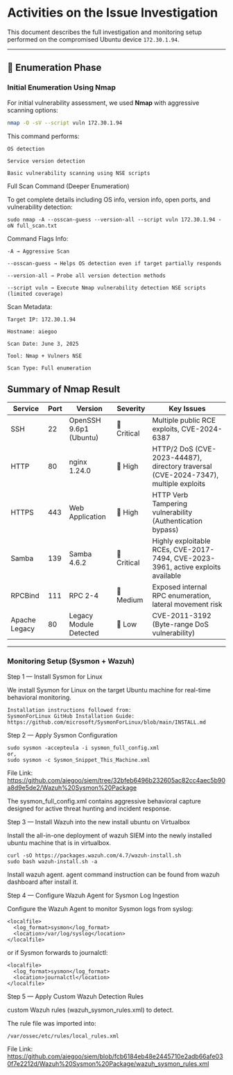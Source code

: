 # Activities on the Issue Investigation

This document describes the full investigation and monitoring setup performed on the compromised Ubuntu device `172.30.1.94`.

---

## 🔎 Enumeration Phase

### Initial Enumeration Using Nmap

For initial vulnerability assessment, we used **Nmap** with aggressive scanning options:

```bash
nmap -O -sV --script vuln 172.30.1.94
```
This command performs:

    OS detection

    Service version detection

    Basic vulnerability scanning using NSE scripts

Full Scan Command (Deeper Enumeration)

To get complete details including OS info, version info, open ports, and vulnerability detection:
```
sudo nmap -A --osscan-guess --version-all --script vuln 172.30.1.94 -oN full_scan.txt
```

Command Flags Info:

    -A → Aggressive Scan

    --osscan-guess → Helps OS detection even if target partially responds

    --version-all → Probe all version detection methods

    --script vuln → Execute Nmap vulnerability detection NSE scripts (limited coverage)

Scan Metadata:

    Target IP: 172.30.1.94

    Hostname: aiegoo

    Scan Date: June 3, 2025

    Tool: Nmap + Vulners NSE

    Scan Type: Full enumeration

##  Summary of Nmap Result

| Service | Port | Version | Severity | Key Issues |
|---------|------|---------|----------|------------|
| SSH | 22 | OpenSSH 9.6p1 (Ubuntu) | 🚨 Critical | Multiple public RCE exploits, CVE-2024-6387 |
| HTTP | 80 | nginx 1.24.0 | 🔶 High | HTTP/2 DoS (CVE-2023-44487), directory traversal (CVE-2024-7347), multiple exploits |
| HTTPS | 443 | Web Application | 🔶 High | HTTP Verb Tampering vulnerability (Authentication bypass) |
| Samba | 139 | Samba 4.6.2 | 🚨 Critical | Highly exploitable RCEs, CVE-2017-7494, CVE-2023-3961, active exploits available |
| RPCBind | 111 | RPC 2-4 | 🔷 Medium | Exposed internal RPC enumeration, lateral movement risk |
| Apache Legacy | 80 | Legacy Module Detected | 🔷 Low | CVE-2011-3192 (Byte-range DoS vulnerability) |

---

### Monitoring Setup (Sysmon + Wazuh)

Step 1 — Install Sysmon for Linux

We install Sysmon for Linux on the target Ubuntu machine for real-time behavioral monitoring.

    Installation instructions followed from:
    SysmonForLinux GitHub Installation Guide: https://github.com/microsoft/SysmonForLinux/blob/main/INSTALL.md

Step 2 — Apply Sysmon Configuration
```
sudo sysmon -accepteula -i sysmon_full_config.xml
or,
sudo sysmon -c Sysmon_Snippet_This_Machine.xml

```
File Link: https://github.com/aiegoo/siem/tree/32bfeb6496b232605ac82cc4aec5b90a8d9e5de2/Wazuh%20Sysmon%20Package

The sysmon_full_config.xml contains aggressive behavioral capture designed for active threat hunting and incident response.

Step 3 — Install Wazuh into the new install ubuntu on Virtualbox

Install the all-in-one deployment of wazuh SIEM into the newly installed ubuntu machine that is in virtualbox. 
```
curl -sO https://packages.wazuh.com/4.7/wazuh-install.sh
sudo bash wazuh-install.sh -a
```

Install wazuh agent. agent command instruction can be found from wazuh dashboard after install it.

Step 4 — Configure Wazuh Agent for Sysmon Log Ingestion

Configure the Wazuh Agent to monitor Sysmon logs from syslog:
```
<localfile>
  <log_format>sysmon</log_format>
  <location>/var/log/syslog</location>
</localfile>
```
or if Sysmon forwards to journalctl:
```
<localfile>
  <log_format>sysmon</log_format>
  <location>journalctl</location>
</localfile>
```

Step 5 — Apply Custom Wazuh Detection Rules

custom Wazuh rules (wazuh_sysmon_rules.xml) to detect.

The rule file was imported into:
```
/var/ossec/etc/rules/local_rules.xml
```
File Link: https://github.com/aiegoo/siem/blob/fcb6184eb48e2445710e2adb66afe030f7e2212d/Wazuh%20Sysmon%20Package/wazuh_sysmon_rules.xml
